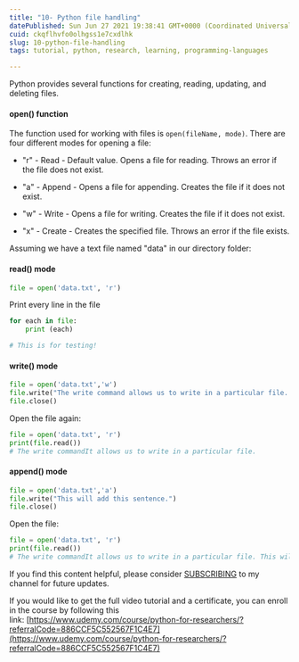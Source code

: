 ```yaml
---
title: "10- Python file handling"
datePublished: Sun Jun 27 2021 19:38:41 GMT+0000 (Coordinated Universal Time)
cuid: ckqflhvfo0olhgss1e7cxdlhk
slug: 10-python-file-handling
tags: tutorial, python, research, learning, programming-languages

---
```


Python provides several functions for creating, reading, updating, and deleting files.

#### open() function

The function used for working with files is `open(fileName, mode)`. There are four different modes for opening a file:

* "r" - Read - Default value. Opens a file for reading. Throws an error if the file does not exist.
    
* "a" - Append - Opens a file for appending. Creates the file if it does not exist.
    
* "w" - Write - Opens a file for writing. Creates the file if it does not exist.
    
* "x" - Create - Creates the specified file. Throws an error if the file exists.
    

Assuming we have a text file named "data" in our directory folder:

#### read() mode

```python
file = open('data.txt', 'r')
```

Print every line in the file

```python
for each in file:
    print (each)

# This is for testing!
```

#### write() mode

```python
file = open('data.txt','w')
file.write("The write command allows us to write in a particular file. ")
file.close()
```

Open the file again:

```python
file = open('data.txt', 'r')
print(file.read())
# The write commandIt allows us to write in a particular file.
```

#### append() mode

```python
file = open('data.txt','a')
file.write("This will add this sentence.")
file.close()
```

Open the file:

```python
file = open('data.txt', 'r')
print(file.read())
# The write commandIt allows us to write in a particular file. This will add this sentence.
```

If you find this content helpful, please consider [SUBSCRIBING](https://www.youtube.com/channel/UCpbWlHEqBSnJb6i4UemXQpA) to my channel for future updates.

If you would like to get the full video tutorial and a certificate, you can enroll in the course by following this link: [https://www.udemy.com/course/python-for-researchers/?referralCode=886CCF5C552567F1C4E7](https://www.udemy.com/course/python-for-researchers/?referralCode=886CCF5C552567F1C4E7)